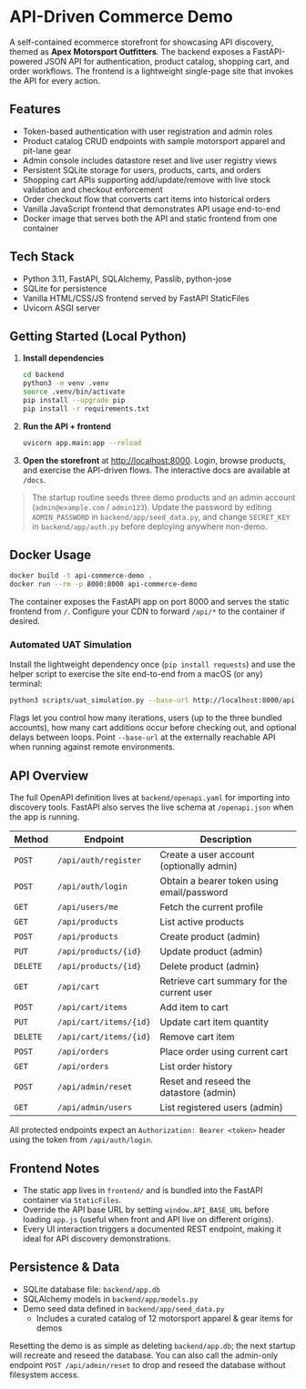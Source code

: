# API-Driven Commerce Demo

A self-contained ecommerce storefront for showcasing API discovery, themed as **Apex Motorsport Outfitters**. The backend exposes a FastAPI-powered JSON API for authentication, product catalog, shopping cart, and order workflows. The frontend is a lightweight single-page site that invokes the API for every action.

## Features
- Token-based authentication with user registration and admin roles
- Product catalog CRUD endpoints with sample motorsport apparel and pit-lane gear
- Admin console includes datastore reset and live user registry views
- Persistent SQLite storage for users, products, carts, and orders
- Shopping cart APIs supporting add/update/remove with live stock validation and checkout enforcement
- Order checkout flow that converts cart items into historical orders
- Vanilla JavaScript frontend that demonstrates API usage end-to-end
- Docker image that serves both the API and static frontend from one container

## Tech Stack
- Python 3.11, FastAPI, SQLAlchemy, Passlib, python-jose
- SQLite for persistence
- Vanilla HTML/CSS/JS frontend served by FastAPI StaticFiles
- Uvicorn ASGI server

## Getting Started (Local Python)
1. **Install dependencies**
   ```bash
   cd backend
   python3 -m venv .venv
   source .venv/bin/activate
   pip install --upgrade pip
   pip install -r requirements.txt
   ```
2. **Run the API + frontend**
   ```bash
   uvicorn app.main:app --reload
   ```
3. **Open the storefront** at [http://localhost:8000](http://localhost:8000). Login, browse products, and exercise the API-driven flows. The interactive docs are available at `/docs`.

> The startup routine seeds three demo products and an admin account (`admin@example.com` / `admin123`). Update the password by editing `ADMIN_PASSWORD` in `backend/app/seed_data.py`, and change `SECRET_KEY` in `backend/app/auth.py` before deploying anywhere non-demo.

## Docker Usage
```bash
docker build -t api-commerce-demo .
docker run --rm -p 8000:8000 api-commerce-demo
```
The container exposes the FastAPI app on port 8000 and serves the static frontend from `/`. Configure your CDN to forward `/api/*` to the container if desired.

### Automated UAT Simulation
Install the lightweight dependency once (`pip install requests`) and use the helper script to exercise the site end-to-end from a macOS (or any) terminal:

```bash
python3 scripts/uat_simulation.py --base-url http://localhost:8000/api --iterations 3 --users 3 --cart-actions 2
```

Flags let you control how many iterations, users (up to the three bundled accounts), how many cart additions occur before checking out, and optional delays between loops. Point `--base-url` at the externally reachable API when running against remote environments.

## API Overview
The full OpenAPI definition lives at `backend/openapi.yaml` for importing into discovery tools. FastAPI also serves the live schema at `/openapi.json` when the app is running.

| Method | Endpoint | Description |
| ------ | -------- | ----------- |
| `POST` | `/api/auth/register` | Create a user account (optionally admin) |
| `POST` | `/api/auth/login` | Obtain a bearer token using email/password |
| `GET` | `/api/users/me` | Fetch the current profile |
| `GET` | `/api/products` | List active products |
| `POST` | `/api/products` | Create product (admin) |
| `PUT` | `/api/products/{id}` | Update product (admin) |
| `DELETE` | `/api/products/{id}` | Delete product (admin) |
| `GET` | `/api/cart` | Retrieve cart summary for the current user |
| `POST` | `/api/cart/items` | Add item to cart |
| `PUT` | `/api/cart/items/{id}` | Update cart item quantity |
| `DELETE` | `/api/cart/items/{id}` | Remove cart item |
| `POST` | `/api/orders` | Place order using current cart |
| `GET` | `/api/orders` | List order history |
| `POST` | `/api/admin/reset` | Reset and reseed the datastore (admin) |
| `GET` | `/api/admin/users` | List registered users (admin) |

All protected endpoints expect an `Authorization: Bearer <token>` header using the token from `/api/auth/login`.

## Frontend Notes
- The static app lives in `frontend/` and is bundled into the FastAPI container via `StaticFiles`.
- Override the API base URL by setting `window.API_BASE_URL` before loading `app.js` (useful when front and API live on different origins).
- Every UI interaction triggers a documented REST endpoint, making it ideal for API discovery demonstrations.

## Persistence & Data
- SQLite database file: `backend/app.db`
- SQLAlchemy models in `backend/app/models.py`
- Demo seed data defined in `backend/app/seed_data.py`
  - Includes a curated catalog of 12 motorsport apparel & gear items for demos

Resetting the demo is as simple as deleting `backend/app.db`; the next startup will recreate and reseed the database.
You can also call the admin-only endpoint `POST /api/admin/reset` to drop and reseed the database without filesystem access.
